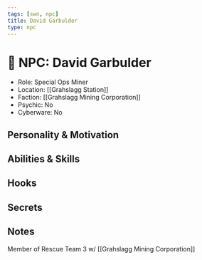```yaml
---
tags: [swn, npc]
title: David Garbulder
type: npc
---
```


# 👤 NPC: David Garbulder

- Role: Special Ops Miner
- Location: [[Grahslagg Station]]
- Faction: [[Grahslagg Mining Corporation]]
- Psychic: No
- Cyberware: No

## Personality & Motivation
## Abilities & Skills
## Hooks
## Secrets
## Notes

Member of Rescue Team 3 w/ [[Grahslagg Mining Corporation]]

